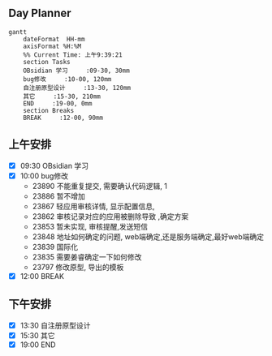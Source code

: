 ## Day Planner
```mermaid
gantt
    dateFormat  HH-mm
    axisFormat %H:%M
    %% Current Time: 上午9:39:21
    section Tasks
    OBsidian 学习     :09-30, 30mm
    bug修改     :10-00, 120mm
    自注册原型设计     :13-30, 120mm
    其它     :15-30, 210mm
    END     :19-00, 0mm
    section Breaks
    BREAK     :12-00, 90mm
```

## 上午安排
- [x] 09:30 OBsidian 学习
- [x] 10:00 bug修改
	- 23890 不能重复提交, 需要确认代码逻辑, 1
	- 23886 暂不增加
	- 23867 轻应用审核详情, 显示配置信息,   
	- 23862 审核记录对应的应用被删除导致 ,确定方案
	- 23853 暂未实现, 审核提醒,发送短信
	- 23848 地址如何确定的问题, web端确定,还是服务端确定,最好web端确定
	- 23839 国际化
	- 23835 需要姜睿确定一下如何修改
	- 23797 修改原型, 导出的模板
- [x] 12:00 BREAK

## 下午安排
- [x] 13:30 自注册原型设计
- [x] 15:30 其它
- [x] 19:00 END